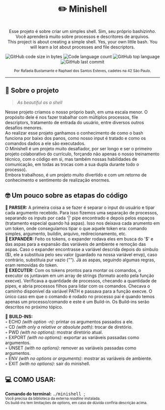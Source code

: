 <h1 align="center">
	✏️ Minishell
</h1>

<p align="center"><br>
Esse projeto é sobre criar um simples shell. Sim, seu próprio bash<i>izinho</i>. Você aprenderá muito sobre processos e descritores de arquivos.<br>
This project is about creating a simple shell. Yes, your own little bash. You will learn a lot about processes and file descriptors.<br>
</p>

<p align="center">
	<img alt="GitHub code size in bytes" src="https://img.shields.io/github/languages/code-size/rafaelabdm/Minishell?color=lightblue" />
	<img alt="Code language count" src="https://img.shields.io/github/languages/count/rafaelabdm/Minishell?color=yellow" />
	<img alt="GitHub top language" src="https://img.shields.io/github/languages/top/rafaelabdm/Minishell?color=blue" />
	<img alt="GitHub last commit" src="https://img.shields.io/github/last-commit/rafaelabdm/Minishell?color=green" />
</p>

<p align="center">
<SUB>Por Rafaela Bustamante e Raphael dos Santos Esteves, cadetes na 42 São Paulo.</SUB>
</p>

---

<h2>🐚 Sobre o projeto</h2>

> _As beautiful as a shell_
<p>
Nesse projeto criamos o nosso próprio bash, em uma escala menor. O propósito dele é nos fazer trabalhar com múltiplos processos, 
file descriptors, tratamento de entrada do usuário, entre diversos outros desafios menores.<br>
Ao realizar esse projeto ganhamos o conhecimento de como o bash funciona por baixo dos panos, como nosso input é tratado e como os 
comandos dados a ele são executados.<br>
O Minishell é um projeto muito desafiador, por ser longo e ser o primeiro projeto colaborativo do currículo, forçando não apenas o  nosso 
treinamento técnico, com o código em si, mas também nossas habilidades de comunicação, em todas as trocas com a sua dupla durante todo o processo). <br>
Embora trabalhoso, é um projeto muito divertido e com um retorno de conhecimento e sentimento de realização enormes.
<br>
</p>

<h2>🤓 Um pouco sobre as etapas do código</h2>

<p>
🔪<b> PARSER:</b> A primeira coisa a se fazer é separar o input do usuário e tipar cada argumento recebido. Para isso fizemos uma separação de processos, 
separando os inputs por cada '|' pipe encontrado e depois pelos espaços (tratamento especial quando há aspas). Isso nos deixava cada arumento em um token, 
onde conseguíamos tipar o que aquele token era: comando simples, argumento, buildin, arquivo, redirecionamento, etc.<br>
📖<b> EXPANDER:</b> Feito os tokens, o expander rodava eles em busca do '$' e das aspas para a expansão das variáveis de ambiente e remoção das aspas. 
Caso o expander encontrasse a variável descrida depois do símbulo ($), ele a substituia pelo seu valor (guardado na nossa variável envp), caso contrário, 
substituia pur vazio (""). Já as aspas, seguindo algumas regras, eram removidas do token.<br>
🏁<b> EXECUTER:</b> Com os tokens prontos para montar os comandos, o executor os juntavam em um array de strings (formato aceito pela função execve). 
Verificava a quantidade de processos, checando a quantidade de pipes, e abria processos filhos para lidar com os comandos. Checava o caminho
disponível da variável PATH e passava para a função execve. O único caso em que o comando é rodado no processo pai é quando temos apenas um processo/comando 
e este é um Build-in. Os Build-ins serão descritos no próximo tópico.<br>
</p>

<p>
🔨 <b>BUILD-INS:</b><br>
◦ ECHO <i>(with option -n)</i>: printar os argumentos passados a ele.<br>
◦ CD <i>(with only a relative or absolute path)</i>: trocar de diretório. <br>
◦ PWD <i>(with no options)</i>: mostrar diretório atual. <br>
◦ EXPORT <i>(with no options)</i>: exportar as variáveis passadas como argumentos. <br>
◦ UNSET <i>(with no options)</i>: remover as variáveis passadas como argumentos.<br>
◦ ENV <i>(with no options or arguments)</i>: mostrar as variáveis de ambiente. <br>
◦ EXIT <i>(with no options)</i>: sair do minishell. <br>
</p>

<h2>💻 COMO USAR:</h2>

<p>
<b>Comando do terminal:</b> <TT> ./minishell </TT>;<br>
<SUB>Você precisa da biblioteca da externa <i>readline</i> instalada.</SUB><br>
<SUB>Os build-ins tem limitações de options, em caso de dúvida confiria descrição acima.</SUB>
</p>

